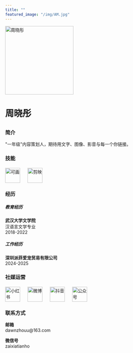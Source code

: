 ```yaml
---
title: ""
featured_image: "/img/AM.jpg"
---
```


<div class="row">
<div class="col-md-4 mb-4">
<img src="/myblog/img/profile.png" alt="周晓彤" class="img-fluid rounded-circle" style="width: 220px; height: 220px; object-fit: cover;">
</div>
<div class="col-md-8">

<h1 style="margin-bottom: 30px;">周晓彤</h1>

<div class="row">

<div class="col-md-6">
<h3>简介</h3>
<p>"一年级"内容策划人，期待用文字、图像、影音与每一个你链接。</p>
</div>

<div class="col-md-6">
<h3>技能</h3>
<div style="display: flex; gap: 24px; align-items: center; flex-wrap: wrap; margin-top: 20px;">
<img src="/myblog/img/icons/可画.webp" alt="可画" title="可画" style="height:48px;">
<img src="/myblog/img/icons/剪映.webp" alt="剪映" title="剪映" style="height:48px;">
</div>
</div>

</div>

<div class="row mt-4">

<div class="col-md-6">
<h3>经历</h3>
<h5>教育经历</h5>
<p><strong>武汉大学文学院</strong><br>
汉语言文学专业<br>
2018-2022</p>

<h5>工作经历</h5>
<p><strong>深圳派菲爱宠贸易有限公司</strong><br>
2024-2025</p>
</div>

<div class="col-md-6">
<h3>社媒运营</h3>
<div style="display: flex; gap: 24px; align-items: center; flex-wrap: wrap; margin-top: 20px;">
<img src="/myblog/img/icons/小红书.webp" alt="小红书" title="小红书" style="height:48px;">
<img src="/myblog/img/icons/微博.png" alt="微博" title="微博" style="height:48px;">
<img src="/myblog/img/icons/抖音.webp" alt="抖音" title="抖音" style="height:48px;">
<img src="/myblog/img/icons/公众号.jpg" alt="公众号" title="公众号" style="height:48px;">
</div>
</div>

</div>

<div class="row mt-4">

<div class="col-md-6">
<h3>联系方式</h3>
<p><strong>邮箱</strong><br>
dawnzhouu@163.com</p>

<p><strong>微信号</strong><br>
zaixiatianho</p>
</div>

</div>

</div>
</div>